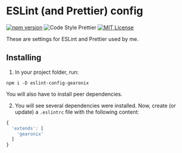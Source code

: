 # ESLint (and Prettier) config

[![npm version](https://badge.fury.io/js/eslint-config-gearonix.svg)](https://badge.fury.io/js/eslint-config-gearonix)
 ![Code Style Prettier](https://img.shields.io/badge/code_style-prettier-ff69b4.svg) 
 [![MIT License](https://img.shields.io/badge/license-MIT-red.svg?style=flat)](https://github.com/leonardofaria/leozera-ui/blob/master/LICENSE) 


These are settings for ESLint and Prettier used by me.

## Installing

1. In your project folder, run:

```
npm i -D eslint-config-gearonix
```
You will also have to install peer dependencies.


2. You will see several dependencies were installed. Now, create (or update) a `.eslintrc` file with the following content:

```js
{
  'extends': [
    'gearonix'
  ]
}
```
